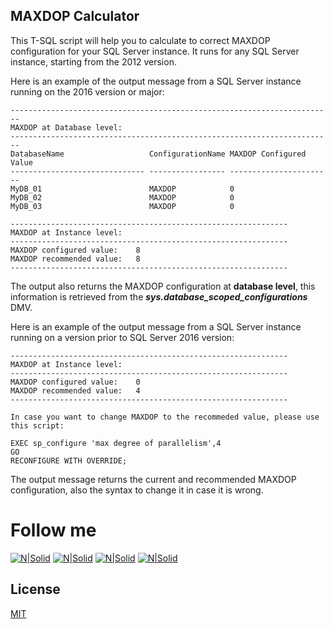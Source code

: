 ## MAXDOP Calculator
This T-SQL script will help you to calculate to correct MAXDOP configuration for your SQL Server instance.
It runs for any SQL Server instance, starting from the 2012 version.

Here is an example of the output message from a SQL Server instance running on the 2016 version or major:
~~~~
------------------------------------------------------------------------
MAXDOP at Database level:
------------------------------------------------------------------------
DatabaseName                   ConfigurationName MAXDOP Configured Value
------------------------------ ----------------- -----------------------
MyDB_01                        MAXDOP            0
MyDB_02                        MAXDOP            0
MyDB_03                        MAXDOP            0
 
--------------------------------------------------------------
MAXDOP at Instance level:
--------------------------------------------------------------
MAXDOP configured value: 	8                             
MAXDOP recommended value: 	8                             
--------------------------------------------------------------
~~~~
The output also returns the MAXDOP configuration at **database level**, this information is retrieved from the **_sys.database_scoped_configurations_** DMV.

Here is an example of the output message from a SQL Server instance running on a version prior to SQL Server 2016 version:
~~~~
--------------------------------------------------------------
MAXDOP at Instance level:
--------------------------------------------------------------
MAXDOP configured value: 	0                             
MAXDOP recommended value: 	4                             
--------------------------------------------------------------
 
In case you want to change MAXDOP to the recommeded value, please use this script:
 
EXEC sp_configure 'max degree of parallelism',4                             
GO
RECONFIGURE WITH OVERRIDE;
~~~~

The output message returns the current and recommended MAXDOP configuration, also the syntax to change it in case it is wrong.

# Follow me
[![N|Solid](http://dbamastery.com/wp-content/uploads/2018/08/if_twitter_circle_color_107170.png)](https://twitter.com/dbamastery) [![N|Solid](http://dbamastery.com/wp-content/uploads/2018/08/if_github_circle_black_107161.png)](https://github.com/dbamaster) [![N|Solid](http://dbamastery.com/wp-content/uploads/2018/08/if_linkedin_circle_color_107178.png)](https://www.linkedin.com/in/croblesdba/) [![N|Solid](http://dbamastery.com/wp-content/uploads/2018/08/if_browser_1055104.png)](http://dbamastery.com/)

## License
[MIT](/LICENSE.md)

[blog]: <http://dbamastery.com/>
